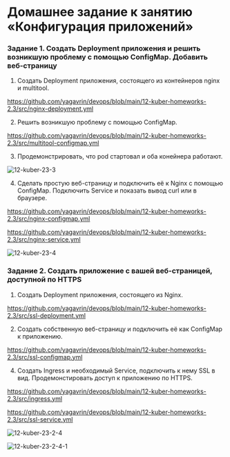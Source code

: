 # Домашнее задание к занятию «Конфигурация приложений»

### Задание 1. Создать Deployment приложения и решить возникшую проблему с помощью ConfigMap. Добавить веб-страницу

1. Создать Deployment приложения, состоящего из контейнеров nginx и multitool.

https://github.com/yagavrin/devops/blob/main/12-kuber-homeworks-2.3/src/nginx-deployment.yml

2. Решить возникшую проблему с помощью ConfigMap.

https://github.com/yagavrin/devops/blob/main/12-kuber-homeworks-2.3/src/multitool-configmap.yml

3. Продемонстрировать, что pod стартовал и оба конейнера работают.

![12-kuber-23-3](https://github.com/user-attachments/assets/740ea2a8-cce6-40b4-8012-3754cc3ab5b6)

4. Сделать простую веб-страницу и подключить её к Nginx с помощью ConfigMap. Подключить Service и показать вывод curl или в браузере.

https://github.com/yagavrin/devops/blob/main/12-kuber-homeworks-2.3/src/nginx-configmap.yml

https://github.com/yagavrin/devops/blob/main/12-kuber-homeworks-2.3/src/nginx-service.yml

![12-kuber-23-4](https://github.com/user-attachments/assets/1006d165-6a7d-4671-b0e0-3be320a77945)

### Задание 2. Создать приложение с вашей веб-страницей, доступной по HTTPS 

1. Создать Deployment приложения, состоящего из Nginx.

https://github.com/yagavrin/devops/blob/main/12-kuber-homeworks-2.3/src/ssl-deployment.yml

2. Создать собственную веб-страницу и подключить её как ConfigMap к приложению.

https://github.com/yagavrin/devops/blob/main/12-kuber-homeworks-2.3/src/ssl-configmap.yml

4. Создать Ingress и необходимый Service, подключить к нему SSL в вид. Продемонстировать доступ к приложению по HTTPS. 

https://github.com/yagavrin/devops/blob/main/12-kuber-homeworks-2.3/src/ingress.yml

https://github.com/yagavrin/devops/blob/main/12-kuber-homeworks-2.3/src/ssl-service.yml

![12-kuber-23-2-4](https://github.com/user-attachments/assets/940517df-3956-4793-9e33-373216b3911e)

![12-kuber-23-2-4-1](https://github.com/user-attachments/assets/1b826603-7992-4aff-9c10-b1fe59cc82b3)

